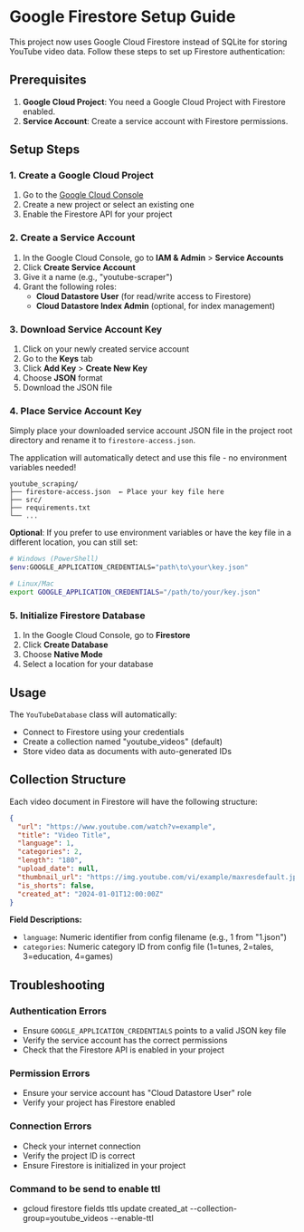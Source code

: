 # Google Firestore Setup Guide

This project now uses Google Cloud Firestore instead of SQLite for storing YouTube video data. Follow these steps to set up Firestore authentication:

## Prerequisites

1. **Google Cloud Project**: You need a Google Cloud Project with Firestore enabled.
2. **Service Account**: Create a service account with Firestore permissions.

## Setup Steps

### 1. Create a Google Cloud Project

1. Go to the [Google Cloud Console](https://console.cloud.google.com/)
2. Create a new project or select an existing one
3. Enable the Firestore API for your project

### 2. Create a Service Account

1. In the Google Cloud Console, go to **IAM & Admin** > **Service Accounts**
2. Click **Create Service Account**
3. Give it a name (e.g., "youtube-scraper")
4. Grant the following roles:
   - **Cloud Datastore User** (for read/write access to Firestore)
   - **Cloud Datastore Index Admin** (optional, for index management)

### 3. Download Service Account Key

1. Click on your newly created service account
2. Go to the **Keys** tab
3. Click **Add Key** > **Create New Key**
4. Choose **JSON** format
5. Download the JSON file

### 4. Place Service Account Key

Simply place your downloaded service account JSON file in the project root directory and rename it to `firestore-access.json`.

The application will automatically detect and use this file - no environment variables needed!

```
youtube_scraping/
├── firestore-access.json  ← Place your key file here
├── src/
├── requirements.txt
└── ...
```

**Optional**: If you prefer to use environment variables or have the key file in a different location, you can still set:

```bash
# Windows (PowerShell)
$env:GOOGLE_APPLICATION_CREDENTIALS="path\to\your\key.json"

# Linux/Mac
export GOOGLE_APPLICATION_CREDENTIALS="/path/to/your/key.json"
```

### 5. Initialize Firestore Database

1. In the Google Cloud Console, go to **Firestore**
2. Click **Create Database**
3. Choose **Native Mode**
4. Select a location for your database

## Usage

The `YouTubeDatabase` class will automatically:
- Connect to Firestore using your credentials
- Create a collection named "youtube_videos" (default)
- Store video data as documents with auto-generated IDs

## Collection Structure

Each video document in Firestore will have the following structure:

```json
{
  "url": "https://www.youtube.com/watch?v=example",
  "title": "Video Title",
  "language": 1,
  "categories": 2,
  "length": "180",
  "upload_date": null,
  "thumbnail_url": "https://img.youtube.com/vi/example/maxresdefault.jpg",
  "is_shorts": false,
  "created_at": "2024-01-01T12:00:00Z"
}
```

**Field Descriptions:**
- `language`: Numeric identifier from config filename (e.g., 1 from "1.json")
- `categories`: Numeric category ID from config file (1=tunes, 2=tales, 3=education, 4=games)

## Troubleshooting

### Authentication Errors
- Ensure `GOOGLE_APPLICATION_CREDENTIALS` points to a valid JSON key file
- Verify the service account has the correct permissions
- Check that the Firestore API is enabled in your project

### Permission Errors
- Ensure your service account has "Cloud Datastore User" role
- Verify your project has Firestore enabled

### Connection Errors
- Check your internet connection
- Verify the project ID is correct
- Ensure Firestore is initialized in your project

### Command to be send to enable ttl 
- gcloud firestore fields ttls update created_at --collection-group=youtube_videos --enable-ttl